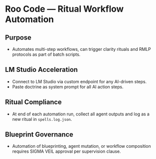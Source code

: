 # Roo Code — Ritual Workflow Automation

## Purpose
- Automates multi-step workflows, can trigger clarity rituals and RMLP protocols as part of batch scripts.

## LM Studio Acceleration
- Connect to LM Studio via custom endpoint for any AI-driven steps.
- Paste doctrine as system prompt for all AI action steps.

## Ritual Compliance
- At end of each automation run, collect all agent outputs and log as a new ritual in `spells.log.json`.

## Blueprint Governance
- Automation of blueprinting, agent mutation, or workflow composition requires SIGMA VEIL approval per supervision clause.
